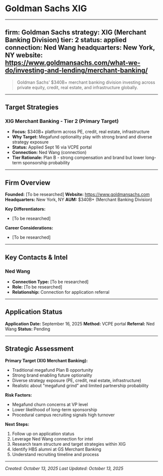 # Goldman Sachs XIG

---
**firm:** Goldman Sachs
**strategy:** XIG (Merchant Banking Division)
**tier:** 2
**status:** applied
**connection:** Ned Wang
**headquarters:** New York, NY
**website:** https://www.goldmansachs.com/what-we-do/investing-and-lending/merchant-banking/
---

> Goldman Sachs' $340B+ merchant banking division investing across private equity, credit, real estate, and infrastructure globally.

---

## Target Strategies

### XIG Merchant Banking - Tier 2 (Primary Target)
- **Focus:** $340B+ platform across PE, credit, real estate, infrastructure
- **Why Target:** Megafund optionality play with strong brand and diverse strategy exposure
- **Status:** Applied Sept 16 via VCPE portal
- **Connection:** Ned Wang (connection)
- **Tier Rationale:** Plan B - strong compensation and brand but lower long-term sponsorship probability

---

## Firm Overview

**Founded:** [To be researched]
**Website:** https://www.goldmansachs.com
**Headquarters:** New York, NY
**AUM:** $340B+ (Merchant Banking Division)

**Key Differentiators:**
- [To be researched]

**Career Considerations:**
- [To be researched]

---

## Key Contacts & Intel

### Ned Wang
- **Connection Type:** [To be researched]
- **Role:** [To be researched]
- **Relationship:** Connection for application referral

---

## Application Status

**Application Date:** September 16, 2025
**Method:** VCPE portal
**Referral:** Ned Wang
**Status:** Pending

---

## Strategic Assessment

**Primary Target (XIG Merchant Banking):**
- Traditional megafund Plan B opportunity
- Strong brand enabling future optionality
- Diverse strategy exposure (PE, credit, real estate, infrastructure)
- Realistic about "megafund grind" and limited partnership probability

**Risk Factors:**
- Megafund churn concerns at VP level
- Lower likelihood of long-term sponsorship
- Procedural campus recruiting signals high turnover

**Next Steps:**
1. Follow up on application status
2. Leverage Ned Wang connection for intel
3. Research team structure and target strategies within XIG
4. Identify HBS alumni at GS Merchant Banking
5. Understand recruiting timeline and process

---

*Created: October 13, 2025*
*Last Updated: October 13, 2025*
